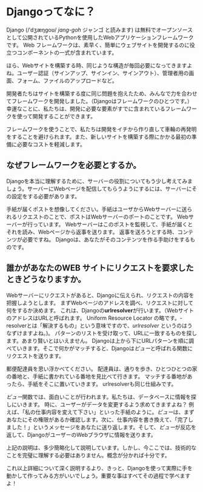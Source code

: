 # Djangoってなに？

Django (/ˈdʒæŋɡoʊ/ *jang-goh* ジャンゴ と読みます) は無料でオープンソースとして公開されているPythonを使用したWebアプリケーションフレームワークです。 Web フレームワークは、素早く、簡単にウェブサイトを開発するのに役立つコンポーネントの一式が含まれています。

ほら、Webサイトを構築する時、同じような構造が毎回必要になってきますよね。ユーザー認証（サインアップ、サインイン、サインアウト）、管理者用の画面、フォーム、ファイルのアップロードなど。

開発者たちはサイトを構築する度に同じ問題を抱えたため、みんなで力を合わせてフレームワークを開発しました。（Djangoはフレームワークのひとつです。）幸運なことに、私たちは、開発に必要な要素がすでに含まれているフレームワークを使って開発することができます。

フレームワークを使うことで、私たちは開発をイチから作り直して車輪の再発明をすることを避けられます。また、新しいサイトを構築する際にかかる最初の準備に必要なコストを軽減します。

## なぜフレームワークを必要とするか。

Djangoを本当に理解するために、サーバーの役割についてもう少し考えてみましょう。サーバーにWebページを配信してもらうようにするには、サーバーにその設定をする必要があります。

手紙が届くポストを想像してください。手紙はユーザからWebサーバーに送られるリクエストのことで、ポストはWebサーバーのポートのことです。 Webサーバーが行っています。 Webサーバーはこのポストを監視して、手紙が届くとそれを読み、Webページから返事を送ります。 返事を送ろうとする時、コンテンツが必要ですね。 Djangoは、あなたがそのコンテンツを作る手助けをするものです。

## 誰かがあなたのWEB サイトにリクエストを要求したときどうなりますか。

Webサーバーにリクエストがあると、Djangoに伝えられ、リクエストの内容を把握しようとします。 まずWebページのアドレスを調べ、リクエストに対して何をするか決めます。 これは、Djangoの**urlresolver**が行います。（WebサイトのアドレスはURLと呼ばれます。 Uniform Resource Locator の略です。-resolverとは「解決するもの」という意味ですので、*urlresolver* というのはうなずけますよね。)。 パターンのリストを受け取って、URLに一致するものを探します。あまり賢いとはいえません。 Djangoは上から下にURLパターンを順に調べていきます。そこで何かがマッチすると、Djangoは*ビュー*と呼ばれる関数にリクエストを送ります。

郵便配達員を思い浮かべてください。 配達員は、通りを歩き、ひとつひとつの家の番地と、手紙に書かれている番地を見比べて行きます。 マッチする番地があったら、手紙をそこに置いていきます。 urlresolverも同じ仕組みです。

*ビュー*関数では、面白いことが行われます。私たちは、データベースに情報を探しにいきます。 時に、ユーザーがデータを変更するよう求めてきますよね？ 例えば、「私の仕事内容を変えて下さい」といった手紙のように。*ビュー*は、まずあなたにその権限があるか確認します。次に、仕事内容を書き換えて、「完了しました！」というメッセージをあなたに送り返します。そして、*ビュー*が反応を返して、DjangoがユーザーのWebブラウザに情報を送ります。

上記の説明は、多少簡略化して説明しています。しかし、今ここでは、技術的なことを完璧に理解する必要はありません。概念が分かれば十分です。

これ以上詳細について深く説明するより、きっと、Djangoを使って実際に手を動かして作ってみる方がいいでしょう。重要な事はすべてその過程で学べますよ！
